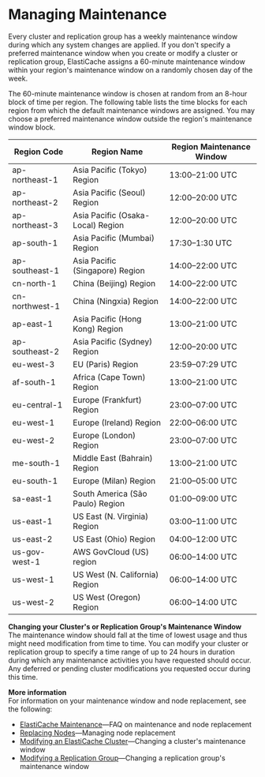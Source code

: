# Managing Maintenance<a name="maintenance-window"></a>

Every cluster and replication group has a weekly maintenance window during which any system changes are applied\. If you don't specify a preferred maintenance window when you create or modify a cluster or replication group, ElastiCache assigns a 60\-minute maintenance window within your region's maintenance window on a randomly chosen day of the week\.

The 60\-minute maintenance window is chosen at random from an 8\-hour block of time per region\. The following table lists the time blocks for each region from which the default maintenance windows are assigned\. You may choose a preferred maintenance window outside the region's maintenance window block\.


| Region Code | Region Name | Region Maintenance Window | 
| --- | --- | --- | 
| ap\-northeast\-1 | Asia Pacific \(Tokyo\) Region | 13:00–21:00 UTC | 
| ap\-northeast\-2 | Asia Pacific \(Seoul\) Region | 12:00–20:00 UTC | 
| ap\-northeast\-3 | Asia Pacific \(Osaka\-Local\) Region | 12:00–20:00 UTC | 
| ap\-south\-1 | Asia Pacific \(Mumbai\) Region | 17:30–1:30 UTC | 
| ap\-southeast\-1 | Asia Pacific \(Singapore\) Region | 14:00–22:00 UTC | 
| cn\-north\-1 | China \(Beijing\) Region | 14:00–22:00 UTC | 
| cn\-northwest\-1 | China \(Ningxia\) Region | 14:00–22:00 UTC | 
| ap\-east\-1 | Asia Pacific \(Hong Kong\) Region | 13:00–21:00 UTC | 
| ap\-southeast\-2 | Asia Pacific \(Sydney\) Region | 12:00–20:00 UTC | 
| eu\-west\-3 | EU \(Paris\) Region | 23:59–07:29 UTC | 
| af\-south\-1 | Africa \(Cape Town\) Region | 13:00–21:00 UTC | 
| eu\-central\-1 | Europe \(Frankfurt\) Region | 23:00–07:00 UTC | 
| eu\-west\-1 | Europe \(Ireland\) Region | 22:00–06:00 UTC | 
| eu\-west\-2 | Europe \(London\) Region | 23:00–07:00 UTC | 
| me\-south\-1 | Middle East \(Bahrain\) Region | 13:00–21:00 UTC | 
| eu\-south\-1 | Europe \(Milan\) Region | 21:00–05:00 UTC | 
| sa\-east\-1 | South America \(São Paulo\) Region | 01:00–09:00 UTC | 
| us\-east\-1 | US East \(N\. Virginia\) Region | 03:00–11:00 UTC | 
| us\-east\-2 | US East \(Ohio\) Region | 04:00–12:00 UTC | 
| us\-gov\-west\-1 | AWS GovCloud \(US\) region | 06:00–14:00 UTC | 
| us\-west\-1 | US West \(N\. California\) Region | 06:00–14:00 UTC | 
| us\-west\-2 | US West \(Oregon\) Region | 06:00–14:00 UTC | 

**Changing your Cluster's or Replication Group's Maintenance Window**  
The maintenance window should fall at the time of lowest usage and thus might need modification from time to time\. You can modify your cluster or replication group to specify a time range of up to 24 hours in duration during which any maintenance activities you have requested should occur\. Any deferred or pending cluster modifications you requested occur during this time\.

**More information**  
For information on your maintenance window and node replacement, see the following:
+ [ElastiCache Maintenance](https://aws.amazon.com/elasticache/elasticache-maintenance/)—FAQ on maintenance and node replacement
+ [Replacing Nodes](CacheNodes.NodeReplacement.md)—Managing node replacement
+ [Modifying an ElastiCache Cluster](Clusters.Modify.md)—Changing a cluster's maintenance window
+ [Modifying a Replication Group](Replication.Modify.md)—Changing a replication group's maintenance window
